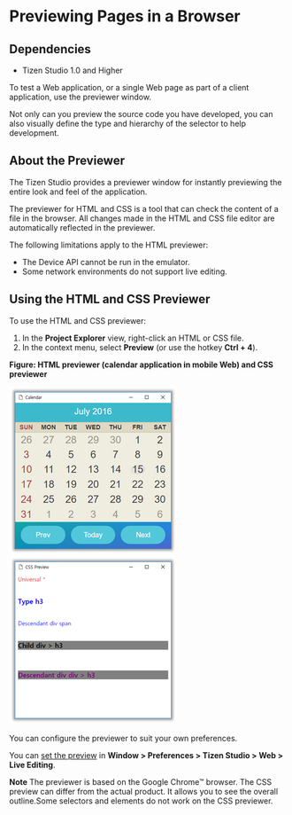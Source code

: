 # Previewing Pages in a Browser
## Dependencies
- Tizen Studio 1.0 and Higher


To test a Web application, or a single Web page as part of a client application, use the previewer window.

Not only can you preview the source code you have developed, you can also visually define the type and hierarchy of the selector to help development.

## About the Previewer<a name="about"></a>

The Tizen Studio provides a previewer window for instantly previewing the entire look and feel of the application.

The previewer for HTML and CSS is a tool that can check the content of a file in the browser. All changes made in the HTML and CSS file editor are automatically reflected in the previewer.

The following limitations apply to the HTML previewer:

- The Device API cannot be run in the emulator.
- Some network environments do not support live editing.

## Using the HTML and CSS Previewer<a name="use"></a>

To use the HTML and CSS previewer:

1. In the **Project Explorer** view, right-click an HTML or CSS file.
2. In the context menu, select **Preview** (or use the hotkey **Ctrl + 4**).

**Figure: HTML previewer (calendar application in mobile Web) and CSS previewer**

![HTML previewer (calendar application in mobile Web) and CSS previewer](./media/previewer_html_previewer.png) ![HTML previewer (calendar application in mobile Web) and CSS previewer](./media/previewer_css_previewer.png)

You can configure the previewer to suit your own preferences.

You can [set the preview](IDE_preferences_w.md#live) in **Window > Preferences > Tizen Studio > Web > Live Editing**.

**Note**	The previewer is based on the Google Chrome™ browser. The CSS preview can differ from the actual product. It allows you to see the overall outline.Some selectors and elements do not work on the CSS previewer.